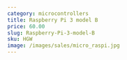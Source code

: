 ```yaml
---
category: microcontrollers
title: Raspberry Pi 3 model B
price: 60.00
slug: Raspberry-Pi-3-model-B
sku: HGW
image: /images/sales/micro_raspi.jpg
---
```

